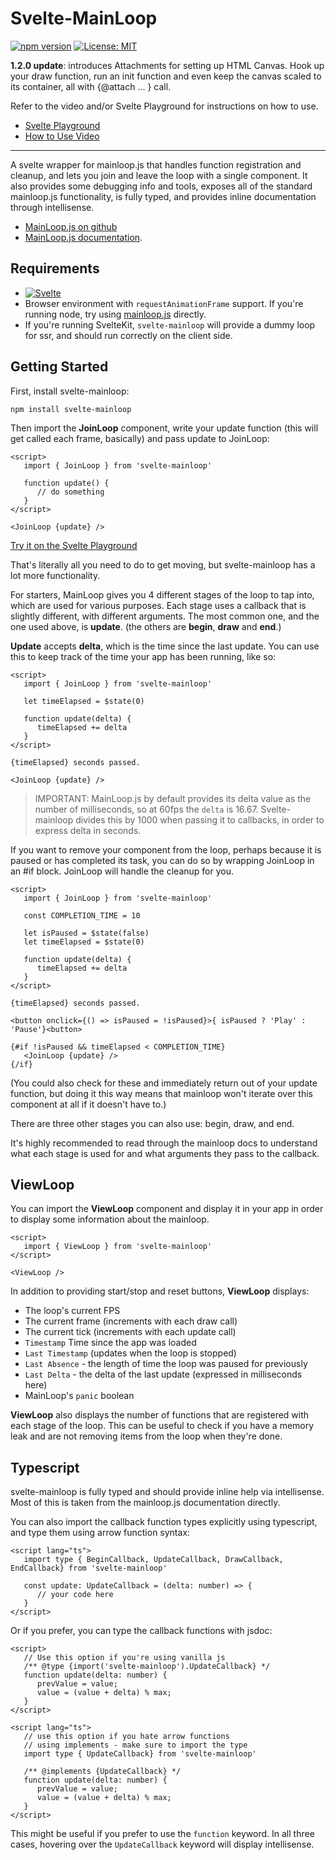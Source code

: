 # Svelte-MainLoop

[![npm version](https://badge.fury.io/js/svelte-mainloop.svg)](https://badge.fury.io/js/svelte-mainloop)
[![License: MIT](https://img.shields.io/badge/License-MIT-yellow.svg)](https://opensource.org/licenses/MIT)

**1.2.0 update**: introduces Attachments for setting up HTML Canvas. Hook up your draw function, run an init function and even keep the canvas scaled to its container, all with {@attach ... } call.

Refer to the video and/or Svelte Playground for instructions on how to use.

- [Svelte Playground](https://svelte.dev/playground/26bdfa021212402dab48ca10230d7ce6?version=5.32.1)
- [How to Use Video](https://www.youtube.com/watch?v=HKU3tb6L-MQ)

---

A svelte wrapper for mainloop.js that handles function registration and cleanup, and lets you join and leave the loop with a single component. It also provides some debugging info and tools, exposes all of the standard mainloop.js functionality, is fully typed, and provides inline documentation through intellisense.

* [MainLoop.js on github](https://github.com/IceCreamYou/MainLoop.js)
* [MainLoop.js documentation](https://icecreamyou.github.io/MainLoop.js/docs/#!/api/MainLoop).

## Requirements

- [![Svelte](https://img.shields.io/badge/Svelte-5.x-FF3E00?logo=svelte)](https://www.npmjs.com/package/svelte?activeTab=versions)
- Browser environment with `requestAnimationFrame` support. If you're running node, try using [mainloop.js]('https://github.com/IceCreamYou/MainLoop.js') directly.
- If you're running SvelteKit, `svelte-mainloop` will provide a dummy loop for ssr, and should run correctly on the client side.

## Getting Started

First, install svelte-mainloop:

```
npm install svelte-mainloop
```

Then import the **JoinLoop** component, write your update function (this will get called each frame, basically) and pass update to JoinLoop:

```svelte
<script>
   import { JoinLoop } from 'svelte-mainloop'

   function update() {
      // do something
   }
</script>

<JoinLoop {update} />
```

[Try it on the Svelte Playground](https://svelte.dev/playground/74147e1570fe40be9f2314d90a0c2150?version=5.14.0)

That's literally all you need to do to get moving, but svelte-mainloop has a lot more functionality.

For starters, MainLoop gives you 4 different stages of the loop to tap into, which are used for various purposes. Each stage uses a callback that is slightly different, with different arguments. The most common one, and the one used above, is **update**. (the others are **begin**, **draw** and **end**.)

**Update** accepts **delta**, which is the time since the last update. You can use this to keep track of the time your app has been running, like so:

```svelte
<script>
   import { JoinLoop } from 'svelte-mainloop'

   let timeElapsed = $state(0)

   function update(delta) {
      timeElapsed += delta
   }
</script>

{timeElapsed} seconds passed.

<JoinLoop {update} />
```

> IMPORTANT: MainLoop.js by default provides its delta value as the number of milliseconds, so at 60fps the `delta` is 16.67. Svelte-mainloop divides this by 1000 when passing it to callbacks, in order to express delta in seconds.

If you want to remove your component from the loop, perhaps because it is paused or has completed its task, you can do so by wrapping JoinLoop in an #if block. JoinLoop will handle the cleanup for you.

```svelte
<script>
   import { JoinLoop } from 'svelte-mainloop'

   const COMPLETION_TIME = 10

   let isPaused = $state(false)
   let timeElapsed = $state(0)

   function update(delta) {
      timeElapsed += delta
   }
</script>

{timeElapsed} seconds passed.

<button onclick={() => isPaused = !isPaused}>{ isPaused ? 'Play' : 'Pause'}<button>

{#if !isPaused && timeElapsed < COMPLETION_TIME}
   <JoinLoop {update} />
{/if}
```

(You could also check for these and immediately return out of your update function, but doing it this way means that mainloop won't iterate over this component at all if it doesn't have to.)

There are three other stages you can also use: begin, draw, and end.

It's highly recommended to read through the mainloop docs to understand what each stage is used for and what arguments they pass to the callback.

## ViewLoop

You can import the **ViewLoop** component and display it in your app in order to display some information about the mainloop.

```svelte
<script>
   import { ViewLoop } from 'svelte-mainloop'
</script>

<ViewLoop />
```

In addition to providing start/stop and reset buttons, **ViewLoop** displays:

- The loop's current FPS
- The current frame (increments with each draw call)
- The current tick (increments with each update call)
- `Timestamp` Time since the app was loaded
- `Last Timestamp` (updates when the loop is stopped)
- `Last Absence` - the length of time the loop was paused for previously
- `Last Delta` - the delta of the last update (expressed in milliseconds here)
- MainLoop's `panic` boolean

**ViewLoop** also displays the number of functions that are registered with each stage of the loop. This can be useful to check if you have a memory leak and are not removing items from the loop when they're done.

## Typescript

svelte-mainloop is fully typed and should provide inline help via intellisense. Most of this is taken from the mainloop.js documentation directly.

You can also import the callback function types explicitly using typescript, and type them using arrow function syntax:

```svelte
<script lang="ts">
   import type { BeginCallback, UpdateCallback, DrawCallback, EndCallback} from 'svelte-mainloop'

   const update: UpdateCallback = (delta: number) => {
      // your code here
   }
</script>
```

Or if you prefer, you can type the callback functions with jsdoc:

```svelte
<script>
   // Use this option if you're using vanilla js
   /** @type {import('svelte-mainloop').UpdateCallback} */
   function update(delta: number) {
      prevValue = value;
      value = (value + delta) % max;
   }
</script>
```

```svelte
<script lang="ts">
   // use this option if you hate arrow functions
   // using implements - make sure to import the type
   import type { UpdateCallback} from 'svelte-mainloop'

   /** @implements {UpdateCallback} */
   function update(delta: number) {
      prevValue = value;
      value = (value + delta) % max;
   }
</script>
```

This might be useful if you prefer to use the `function` keyword. In all three cases, hovering over the `UpdateCallback` keyword will display intellisense.
